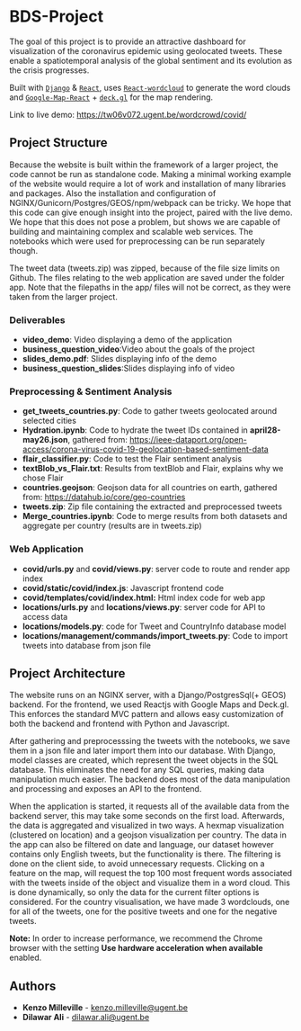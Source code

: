 # BDS-Project

The goal of this project is to provide an attractive dashboard for visualization of the coronavirus epidemic using geolocated tweets. These enable a spatiotemporal analysis of the global sentiment and its evolution as the crisis progresses.

Built with [`Django`](https://www.djangoproject.com/) & [`React`](https://reactjs.org/), 
uses [`React-wordcloud`](https://github.com/chrisrzhou/react-wordcloud) to generate the word clouds 
and [`Google-Map-React`](https://github.com/google-map-react/google-map-react) + [`deck.gl`](https://deck.gl/#/) for the map rendering.

Link to live demo: https://tw06v072.ugent.be/wordcrowd/covid/

## Project Structure

Because the website is built within the framework of a larger project, the code cannot be run as standalone code. Making a minimal working example of the website would require a lot of work and installation of many libraries and packages. Also the installation and configuration of NGINX/Gunicorn/Postgres/GEOS/npm/webpack can be tricky. We hope that this code can give enough insight into the project, paired with the live demo. We hope that this does not pose a problem, but shows we are capable of building and maintaining complex and scalable web services. The notebooks which were used for preprocessing can be run separately though.

The tweet data (tweets.zip) was zipped, because of the file size limits on Github. The files relating to the web application are saved under the folder app. Note that the filepaths in the app/ files will not be correct, as they were taken from the larger project. 

### Deliverables

- **video_demo**: Video displaying a demo of the application
- **business_question_video**:Video about the goals of the project
- **slides_demo.pdf**: Slides displaying info of the demo
- **business_question_slides**:Slides displaying info of video

### Preprocessing & Sentiment Analysis
- **get_tweets_countries.py**: Code to gather tweets geolocated around selected cities
- **Hydration.ipynb**: Code to hydrate the tweet IDs contained in **april28-may26.json**, gathered from: https://ieee-dataport.org/open-access/corona-virus-covid-19-geolocation-based-sentiment-data
- **flair_classifier.py**: Code to test the Flair sentiment analysis
- **textBlob_vs_Flair.txt**: Results from textBlob and Flair, explains why we chose Flair
- **countries.geojson**: Geojson data for all countries on earth, gathered from: https://datahub.io/core/geo-countries
- **tweets.zip**: Zip file containing the extracted and preprocessed tweets
- **Merge_countries.ipynb**: Code to merge results from both datasets and aggregate per country (results are in tweets.zip)

### Web Application

- **covid/urls.py** and **covid/views.py**: server code to route and render app index
- **covid/static/covid/index.js**: Javascript frontend code
- **covid/templates/covid/index.html:** Html index code for web app
- **locations/urls.py** and **locations/views.py**: server code for API to access data
- **locations/models.py**: code for Tweet and CountryInfo database model
- **locations/management/commands/import_tweets.py**: Code to import tweets into database from json file

## Project Architecture

The website runs on an NGINX server, with a Django/PostgresSql(+ GEOS) backend. For the frontend, we used Reactjs with Google Maps and Deck.gl. This enforces the standard MVC pattern and allows easy customization of both the backend and frontend with Python and Javascript.

After gathering and preprocesssing the tweets with the notebooks, we save them in a json file and later import them into our database. With Django, model classes are created, which represent the tweet objects in the SQL database. This eliminates the need for any SQL queries, making data manipulation much easier. The backend does most of the data manipulation and processing and exposes an API to the frontend.

When the application is started, it requests all of the available data from the backend server, this may take some seconds on the first load. Afterwards, the data is aggregated and visualized in two ways. A hexmap visualization (clustered on location) and a geojson visualization per country. The data in the app can also be filtered on date and language, our dataset however contains only English tweets, but the functionality is there. The filtering is done on the client side, to avoid unnecessary requests. Clicking on a feature on the map, will request the top 100 most frequent words associated with the tweets inside of the object and visualize them in a word cloud. This is done dynamically, so only the data for the current filter options is considered. For the country visualisation, we have made 3 wordclouds, one for all of the tweets, one for the positive tweets and one for the negative tweets.

**Note:** In order to increase performance, we recommend the Chrome browser with the setting **Use hardware acceleration when available** enabled.

## Authors
- **Kenzo Milleville** - kenzo.milleville@ugent.be
- **Dilawar Ali** - dilawar.ali@ugent.be
